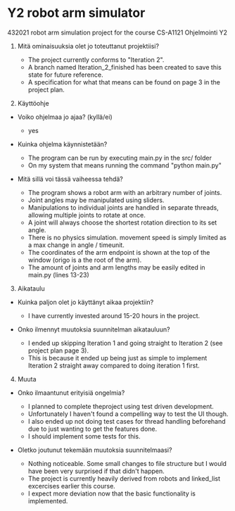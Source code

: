 # Y2 robot arm simulator

432021 robot arm simulation project for the course CS-A1121 Ohjelmointi Y2

1. Mitä ominaisuuksia olet jo toteuttanut projektiisi?
    * The project currently conforms to "Iteration 2".
    * A branch named Iteration_2_finished has been created to save this state for future reference.
    * A specification for what that means can be found on page 3 in the project plan.

2. Käyttöohje

  - Voiko ohjelmaa jo ajaa? (kyllä/ei)
    * yes

  - Kuinka ohjelma käynnistetään?
    * The program can be run by executing main.py in the src/ folder
    * On my system that means running the command "python main.py"

  - Mitä sillä voi tässä vaiheessa tehdä?
    * The program shows a robot arm with an arbitrary number of joints.
    * Joint angles may be manipulated using sliders.
    * Manipulations to individual joints are handled in separate threads, allowing multiple joints to rotate at once.
    * A joint will always choose the shortest rotation direction to its set angle.
    * There is no physics simulation. movement speed is simply limited as a max change in angle / timeunit.
    * The coordinates of the arm endpoint is shown at the top of the window (origo is a the root of the arm).
    * The amount of joints and arm lengths may be easily edited in main.py (lines 13-23)



3. Aikataulu

  - Kuinka paljon olet jo käyttänyt aikaa projektiin?
    * I have currently invested around 15-20 hours in the project.

  - Onko ilmennyt muutoksia suunnitelman aikatauluun?
    * I ended up skipping Iteration 1 and going straight to Iteration 2 (see project plan page 3).
    * This is because it ended up being just as simple to implement Iteration 2 straight away compared to doing iteration 1 first.
 
4. Muuta

  - Onko ilmaantunut erityisiä ongelmia?
    * I planned to complete theproject using test driven development.
    * Unfortunately I haven't found a compelling way to test the UI though.
    * I also ended up not doing test cases for thread handling beforehand due to just wanting to get the features done.
    * I should implement some tests for this.

  - Oletko joutunut tekemään muutoksia suunnitelmaasi?
    * Nothing noticeable. Some small changes to file structure but I would have been very surprised if that didn't happen.
    * The project is currently heavily derived from robots and linked_list excercises earlier this course.
    * I expect more deviation now that the basic functionality is implemented.
